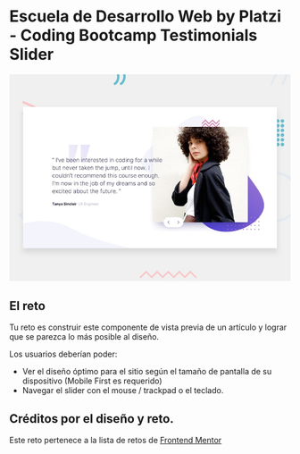 # Escuela de Desarrollo Web by Platzi - Coding Bootcamp Testimonials Slider

![Design preview for the Coding Bootcamp Testimonials Slider coding challenge](./design/desktop-preview.jpg)


## El reto

Tu reto es construir este componente de vista previa de un artículo y lograr que se parezca lo más posible al diseño.

Los usuarios deberían poder:

- Ver el diseño óptimo para el sitio según el tamaño de pantalla de su dispositivo (Mobile First es requerido)
- Navegar el slider con el mouse / trackpad o el teclado.


## Créditos por el diseño y reto.

Este reto pertenece a la lista de retos de [Frontend Mentor](https://www.frontendmentor.io)
